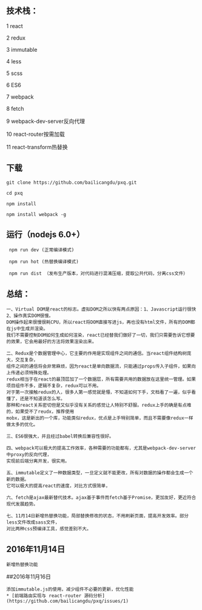 ## 技术栈：
1 react

2 redux

3 immutable

4 less

5 scss

6 ES6

7 webpack

8 fetch

9 webpack-dev-server反向代理

10 react-router按需加载

11 react-transform热替换


## 下载

 	git clone https://github.com/bailicangdu/pxq.git

 	cd pxq

 	npm install 

 	npm install webpack -g 


## 运行（nodejs 6.0+）
```
 npm run dev (正常编译模式)

 npm run hot (热替换编译模式)
  
 npm run dist （发布生产版本，对代码进行混淆压缩，提取公共代码，分离css文件）
```

## 总结：
```
一、Virtual DOM是react的标志。虚拟DOM之所以快有两点原因：1、Javascript运行很快  2、操作真实DOM很慢。
DOM操作起来很慢很耗CPU，所以react将DOM直接写进js，再也没有html文件，所有的DOM都在js中生成并渲染。
我们不需要控制DOM如何生成如何渲染，react已经替我们做好了一切，我们只需要告诉它想要的效果，它会用最好的方法将效果渲染出来。

二、Redux是个数据管理中心，它主要的作用是实现组件之间的通信。当react组件结构树庞大，交互复杂，
组件之间的通信将会非常麻烦，因为react是单向数据流，只能通过props传入子组件，如果向上传递必须特殊处理。
redux相当于在react的最顶层加了一个数据层，所有需要共用的数据放在这里统一管理。如果项目组件不多，逻辑不复杂，redux可以不用。
对于第一次接触redux的人，很多人第一感觉就是懵，不知道如何下手，文档看了一遍，似乎看懂了，还是不知道该怎么写。
那种和react关系密切但是又似乎没有关系的感觉让人特别不舒服。redux上手的确是有点难的，如果受不了reudx，推荐使用
mobx，这是新出的一个库，功能类似redux，优点是上手特别简单，而且不需要像redux一样做太多的优化。

三、ES6很强大，并且经过babel转换后兼容性很好。

四、webpack可以极大的提高工作效率，各种需要的功能都有，尤其是webpack-dev-server中proxy的反向代理，
实现前后端分离开发，很实用。

五、immutable定义了一种数据类型，一旦定义就不能更改，所有对数据的操作都会生成一个新的数据。
它可以极大的提高react的速度，对比方式很简单，

六、fetch是ajax最新替代技术。ajax基于事件而fetch基于Promise，更加友好，更近符合现代发展趋势。

七、11月14日新增热替换功能，局部替换修改的状态，不用刷新页面，提高开发效率。部分less文件改成sass文件，
对比两种css预编译工具，感觉差别不大。

```

## 2016年11月14日
```
新增热替换功能
```
##2016年11月16日
```
添加immutable.js的使用，减少组件不必要的更新，优化性能
* [前端路由实现与 react-router 源码分析](https://github.com/bailicangdu/pxq/issues/1)
```




